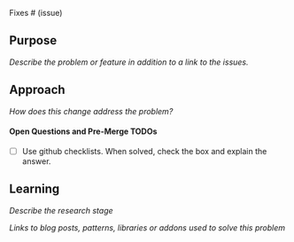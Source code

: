 Fixes # (issue)

## Purpose
_Describe the problem or feature in addition to a link to the issues._

## Approach
_How does this change address the problem?_

#### Open Questions and Pre-Merge TODOs
- [ ] Use github checklists. When solved, check the box and explain the answer.

## Learning
_Describe the research stage_

_Links to blog posts, patterns, libraries or addons used to solve this problem_
